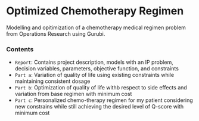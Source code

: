 # Optimized Chemotherapy Regimen

Modelling and opitimization of a chemotherapy medical regimen problem from Operations Research using Gurubi.

### Contents

* `Report`: Contains project description, models with an IP problem, decision variables, parameters, objective function, and constraints
* `Part a`: Variation of quality of life using existing constraints while maintaining consistent dosage
* `Part b`: Optimization of quality of life withb respect to side effects and variation from base regimen with minimum cost
* `Part c`: Personalized chemo-therapy regimen for my patient considering new constrains while still achieving the desired level of Q-score with minimum cost
